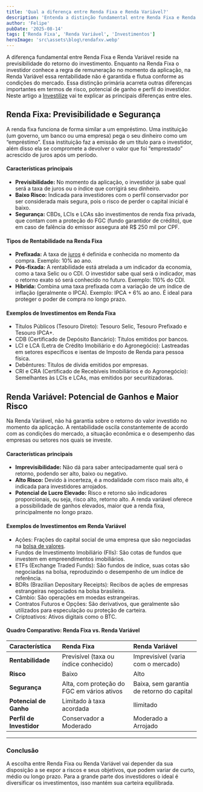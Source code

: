 ```yaml
---
title: 'Qual a diferença entre Renda Fixa e Renda Variável?'
description: 'Entenda a distinção fundamental entre Renda Fixa e Renda Variável, baseada na previsibilidade do retorno, risco, potencial de ganho e perfil de investidor.'
author: 'Felipe'
pubDate: '2025-08-14'
tags: ['Renda Fixa', 'Renda Variável', 'Investimentos']
heroImage: 'src\assets\blog\rendafxv.webp'
---
```


A diferença fundamental entre Renda Fixa e Renda Variável reside na previsibilidade do retorno do investimento. Enquanto na Renda Fixa o investidor conhece a regra de remuneração no momento da aplicação, na Renda Variável essa rentabilidade não é garantida e flutua conforme as condições do mercado. Essa distinção primária acarreta outras diferenças importantes em termos de risco, potencial de ganho e perfil do investidor. Neste artigo a [Investilize](https://investilize.com.br/) vai te explicar as principais diferenças entre eles.

## Renda Fixa: Previsibilidade e Segurança

A renda fixa funciona de forma similar a um empréstimo. Uma instituição (um governo, um banco ou uma empresa) pega o seu dinheiro como um “empréstimo”. Essa instituição faz a emissão de um título para o investidor, além disso ela se compromete a devolver o valor que foi “emprestado” acrescido de juros após um período.

#### Características principais
* **Previsibilidade:** No momento da aplicação, o investidor já sabe qual será a taxa de juros ou o índice que corrigirá seu dinheiro.
* **Baixo Risco:** Indicada para investidores com o perfil conservador por ser considerada mais segura, pois o risco de perder o capital inicial é baixo.
* **Segurança:** CBDs, LCIs e LCAs são investimentos de renda fixa privada, que contam com a proteção do FGC (fundo garantidor de crédito), que em caso de falência do emissor assegura até R$ 250 mil por CPF.

#### Tipos de Rentabilidade na Renda Fixa
* **Prefixada:** A taxa de [juros](https://investilize.com.br/blog/estrategias-para-acelerar-ganhos/) é definida e conhecida no momento da compra. Exemplo: 10% ao ano.
* **Pós-fixada:** A rentabilidade está atrelada a um indicador da economia, como a taxa Selic ou o CDI. O investidor sabe qual será o indicador, mas o retorno exato só será conhecido no futuro. Exemplo: 110% do CDI.
* **Híbrida:** Combina uma taxa prefixada com a variação de um índice de inflação (geralmente o IPCA). Exemplo: IPCA + 6% ao ano. É ideal para proteger o poder de compra no longo prazo.

#### Exemplos de Investimentos em Renda Fixa
* Títulos Públicos (Tesouro Direto): Tesouro Selic, Tesouro Prefixado e Tesouro IPCA+.
* CDB (Certificado de Depósito Bancário): Títulos emitidos por bancos.
* LCI e LCA (Letra de Crédito Imobiliário e do Agronegócio): Lastreadas em setores específicos e isentas de Imposto de Renda para pessoa física.
* Debêntures: Títulos de dívida emitidos por empresas.
* CRI e CRA (Certificado de Recebíveis Imobiliários e do Agronegócio): Semelhantes às LCIs e LCAs, mas emitidos por securitizadoras.

## Renda Variável: Potencial de Ganhos e Maior Risco

Na Renda Variável, não há garantia sobre o retorno do valor investido no momento da aplicação. A rentabilidade oscila constantemente de acordo com as condições do mercado, a situação econômica e o desempenho das empresas ou setores nos quais se investe.

#### Características principais
* **Imprevisibilidade:** Não dá para saber antecipadamente qual será o retorno, podendo ser alto, baixo ou negativo.
* **Alto Risco:** Devido à incerteza, é a modalidade com risco mais alto, é indicada para investidores arrojados.
* **Potencial de Lucro Elevado:** Risco e retorno são indicadores proporcionais, ou seja, risco alto, retorno alto. A renda variável oferece a possibilidade de ganhos elevados, maior que a renda fixa, principalmente no longo prazo.

#### Exemplos de Investimentos em Renda Variável
* Ações: Frações do capital social de uma empresa que são negociadas na [bolsa de valores](https://www.b3.com.br/pt_br/para-voce).
* Fundos de Investimento Imobiliário (FIIs): São cotas de fundos que investem em empreendimentos imobiliários.
* ETFs (Exchange Traded Funds): São fundos de índice, suas cotas são negociadas na bolsa, reproduzindo o desempenho de um índice de referência.
* BDRs (Brazilian Depositary Receipts): Recibos de ações de empresas estrangeiras negociados na bolsa brasileira.
* Câmbio: São operações em moedas estrangeiras.
* Contratos Futuros e Opções: São derivativos, que geralmente são utilizados para especulação ou proteção de carteira.
* Criptoativos: Ativos digitais como o BTC.

#### Quadro Comparativo: Renda Fixa vs. Renda Variável

| Característica         | Renda Fixa                                     | Renda Variável                             |
| :--------------------- | :--------------------------------------------- | :----------------------------------------- |
| **Rentabilidade** | Previsível (taxa ou índice conhecido)          | Imprevisível (varia com o mercado)         |
| **Risco** | Baixo                                          | Alto                                       |
| **Segurança** | Alta, com proteção do FGC em vários ativos     | Baixa, sem garantia de retorno do capital  |
| **Potencial de Ganho** | Limitado à taxa acordada                       | Ilimitado                                  |
| **Perfil de Investidor** | Conservador a Moderado                         | Moderado a Arrojado                        |

---

### Conclusão

A escolha entre Renda Fixa ou Renda Variável vai depender da sua disposição a se expor a riscos e seus objetivos, que podem variar de curto, médio ou longo prazo. Para a grande parte dos investidores o ideal é diversificar os investimentos, isso mantém sua carteira equilibrada.